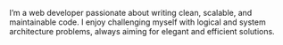 I’m a web developer passionate about writing clean, scalable, and maintainable code. I enjoy challenging myself with logical and system architecture problems, always aiming for elegant and efficient solutions.
